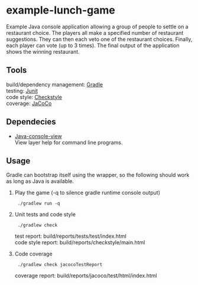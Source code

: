 # example-lunch-game
Example Java console application allowing a group of people to settle on a restaurant choice. The players all make a specified number of restaurant suggestions. They can then each veto one of the restaurant choices. Finally, each player can vote (up to 3 times). The final output of the application shows the winning restaurant.
## Tools
build/dependency management: [Gradle](https://gradle.org)<br/>
testing: [Junit](http://junit.org/junit4/)<br/>
code style: [Checkstyle](http://checkstyle.sourceforge.net)<br/>
coverage: [JaCoCo](http://www.jacoco.org/jacoco/)<br/>
## Dependecies
* [Java-console-view](https://github.com/nathanielove/Java-Console-View)<br/>
View layer help for command line programs.
## Usage
Gradle can bootstrap itself using the wrapper, so the following should work as long as Java is available.
1. Play the game (-q to silence gradle runtime console output)

        ./gradlew run -q
    
2. Unit tests and code style

        ./gradlew check
    test report: build/reports/tests/test/index.html<br/>
    code style report: build/reports/checkstyle/main.html
  
3. Code coverage

        ./gradlew check jacocoTestReport
    coverage report: build/reports/jacoco/test/html/index.html

